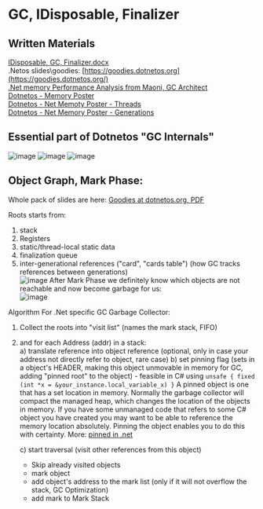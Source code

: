 # GC, IDisposable, Finalizer
## Written Materials
[IDisposable, GC, Finalizer.docx](https://github.com/Glareone/Advanced-C-topics-and-advices/files/8903957/IDisposable.GC.Finalizer.docx)  
.Netos slides\goodies: [https://goodies.dotnetos.org](https://goodies.dotnetos.org/)    
[.Net memory Performance Analysis from Maoni, GC Architect](https://github.com/Maoni0/mem-doc/blob/master/doc/.NETMemoryPerformanceAnalysis.md)  
[Dotnetos - Memory Poster](https://goodies.dotnetos.org/files/dotnetos-netmemoryposter.pdf)  
[Dotnetos - Net Memoty Poster - Threads](https://goodies.dotnetos.org/files/dotnetos-netmemoryposter_threads.pdf)  
[Dotnetos - Net Memory Poster - Generations](https://goodies.dotnetos.org/files/dotnetos-netmemoryposter_gens.pdf)  

## Essential part of Dotnetos "GC Internals"
![image](https://user-images.githubusercontent.com/4239376/173689642-493be7b6-1487-40d7-93a8-12747406b44a.png)
![image](https://user-images.githubusercontent.com/4239376/173689739-f8e4f7bb-23a7-47a1-a5b1-db43b42575f4.png)
![image](https://user-images.githubusercontent.com/4239376/173688651-55ae55df-3c19-4e53-ad3b-76a3538ec576.png)

## Object Graph, Mark Phase:

Whole pack of slides are here: [Goodies at dotnetos.org, PDF](https://goodies.dotnetos.org/files/02.%20NET%20GC%20Internals%20-%20Mark%20phase.pdf)

Roots starts from:
1) stack  
2) Registers  
3) static/thread-local static data  
4) finalization queue  
5) inter-generational references ("card", "cards table") (how GC tracks references between generations)  
![image](https://user-images.githubusercontent.com/4239376/174496130-d0fd2047-8e94-4bae-a350-1dbaba7de5ee.png)
After Mark Phase we definitely know which objects are not reachable and now become garbage for us:  
![image](https://user-images.githubusercontent.com/4239376/174496593-520d5d0a-e0b1-4917-a583-764c85716103.png)


Algorithm For .Net specific GC Garbage Collector:
1) Collect the roots into "visit list" (names the mark stack, FIFO)
2) and for each Address (addr) in a stack:  
  a) translate reference into object reference (optional, only in case your address not directly refer to object, rare case) 
  b) set pinning flag (sets in a object's HEADER, making this object unmovable in memory for GC, adding "pinned root" to the object) - feasible in C# using ```unsafe { fixed (int *x = &your_instance.local_variable_x) }```
  A pinned object is one that has a set location in memory. Normally the garbage collector will compact the managed heap, which changes the location of the objects in memory. If you have some unmanaged code that refers to some C# object you have created you may want to be able to reference the memory location absolutely. Pinning the object enables you to do this with certainty. More: [pinned in .net](https://www.microsoft.com/en-us/download/details.aspx?id=55984)
  
    c) start traversal (visit other references from this object)
      * Skip already visited objects
      * mark object
      * add object's address to the mark list (only if it will not overflow the stack, GC Optimization)
      * add mark to Mark Stack




